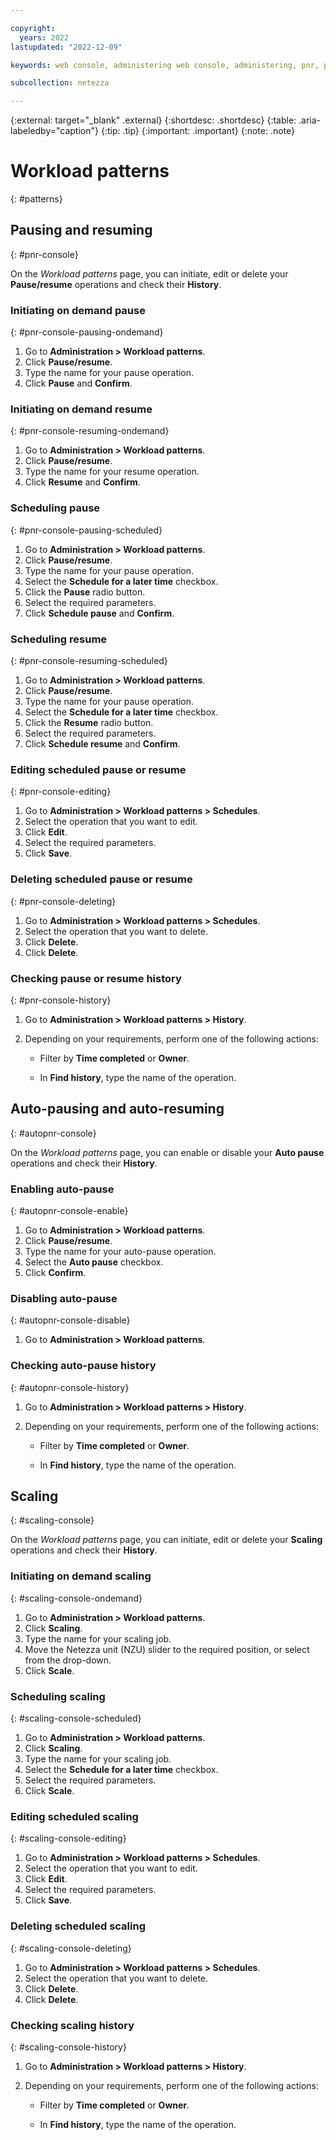 ```yaml
---

copyright:
  years: 2022
lastupdated: "2022-12-09"

keywords: web console, administering web console, administering, pnr, pause and resume, netezza pause and resume, pause and resume by using netezza web console, pausing and resuming netezza performance server with the web console, netezza auto-pause and resume, netezza autopause and resume, netezza auto-pause and resume with the web console, scaling, netezza scaling with the web console, compute scaling, smartscaling, netezza smartscaling, netezza performance server smartscaling

subcollection: netezza

---
```


{:external: target="_blank" .external}
{:shortdesc: .shortdesc}
{:table: .aria-labeledby="caption"}
{:tip: .tip}
{:important: .important}
{:note: .note}

# Workload patterns
{: #patterns}

## Pausing and resuming
{: #pnr-console}

On the *Workload patterns* page, you can initiate, edit or delete your **Pause/resume** operations and check their **History**.

### Initiating on demand pause
{: #pnr-console-pausing-ondemand}

1. Go to **Administration > Workload patterns**.
1. Click **Pause/resume**.
1. Type the name for your pause operation.
1. Click **Pause** and **Confirm**.

### Initiating on demand resume
{: #pnr-console-resuming-ondemand}

1. Go to **Administration > Workload patterns**.
1. Click **Pause/resume**.
1. Type the name for your resume operation.
1. Click **Resume** and **Confirm**.

### Scheduling pause
{: #pnr-console-pausing-scheduled}

1. Go to **Administration > Workload patterns**.
1. Click **Pause/resume**.
1. Type the name for your pause operation.
1. Select the **Schedule for a later time** checkbox.
1. Click the **Pause** radio button.
1. Select the required parameters.
1. Click **Schedule pause** and **Confirm**.

### Scheduling resume
{: #pnr-console-resuming-scheduled}

1. Go to **Administration > Workload patterns**.
1. Click **Pause/resume**.
1. Type the name for your pause operation.
1. Select the **Schedule for a later time** checkbox.
1. Click the **Resume** radio button.
1. Select the required parameters.
1. Click **Schedule resume** and **Confirm**.

### Editing scheduled pause or resume
{: #pnr-console-editing}

1. Go to **Administration > Workload patterns > Schedules**.
1. Select the operation that you want to edit.
1. Click **Edit**.
1. Select the required parameters.
1. Click **Save**.

### Deleting scheduled pause or resume
{: #pnr-console-deleting}

1. Go to **Administration > Workload patterns > Schedules**.
1. Select the operation that you want to delete.
1. Click **Delete**.
1. Click **Delete**.

### Checking pause or resume history
{: #pnr-console-history}

1. Go to **Administration > Workload patterns > History**.
1. Depending on your requirements, perform one of the following actions:

   - Filter by **Time completed** or **Owner**.

   - In **Find history**, type the name of the operation.

## Auto-pausing and auto-resuming
{: #autopnr-console}

On the *Workload patterns* page, you can enable or disable your **Auto pause** operations and check their **History**.

### Enabling auto-pause
{: #autopnr-console-enable}

1. Go to **Administration > Workload patterns**.
1. Click **Pause/resume**.
1. Type the name for your auto-pause operation.
1. Select the **Auto pause** checkbox.
1. Click **Confirm**.

### Disabling auto-pause
{: #autopnr-console-disable}

1. Go to **Administration > Workload patterns**.

### Checking auto-pause history
{: #autopnr-console-history}

1. Go to **Administration > Workload patterns > History**.
1. Depending on your requirements, perform one of the following actions:

   - Filter by **Time completed** or **Owner**.

   - In **Find history**, type the name of the operation.

## Scaling
{: #scaling-console}

On the *Workload patterns* page, you can initiate, edit or delete your **Scaling** operations and check their **History**.

### Initiating on demand scaling
{: #scaling-console-ondemand}

1. Go to **Administration > Workload patterns**.
1. Click **Scaling**.
1. Type the name for your scaling job.
1. Move the Netezza unit (NZU) slider to the required position, or select from the drop-down.
1. Click **Scale**.

### Scheduling scaling
{: #scaling-console-scheduled}

1. Go to **Administration > Workload patterns**.
1. Click **Scaling**.
1. Type the name for your scaling job.
1. Select the **Schedule for a later time** checkbox.
1. Select the required parameters.
1. Click **Scale**.

### Editing scheduled scaling
{: #scaling-console-editing}

1. Go to **Administration > Workload patterns > Schedules**.
1. Select the operation that you want to edit.
1. Click **Edit**.
1. Select the required parameters.
1. Click **Save**.

### Deleting scheduled scaling
{: #scaling-console-deleting}

1. Go to **Administration > Workload patterns > Schedules**.
1. Select the operation that you want to delete.
1. Click **Delete**.
1. Click **Delete**.

### Checking scaling history
{: #scaling-console-history}

1. Go to **Administration > Workload patterns > History**.
1. Depending on your requirements, perform one of the following actions:

   - Filter by **Time completed** or **Owner**.

   - In **Find history**, type the name of the operation.
